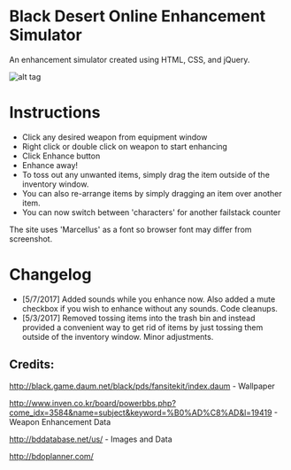 # Black Desert Online Enhancement Simulator

An enhancement simulator created using HTML, CSS, and jQuery.

![alt tag](https://puu.sh/vEUvJ/bd3bc3ab96.jpg)


# Instructions
- Click any desired weapon from equipment window
- Right click or double click on weapon to start enhancing
- Click Enhance button
- Enhance away!
- To toss out any unwanted items, simply drag the item outside of the inventory window.
- You can also re-arrange items by simply dragging an item over another item.
- You can now switch between 'characters' for another failstack counter

The site uses 'Marcellus' as a font so browser font may differ from screenshot.

# Changelog
- [5/7/2017] Added sounds while you enhance now. Also added a mute checkbox if you wish to enhance without any sounds. Code cleanups.
- [5/3/2017] Removed tossing items into the trash bin and instead provided a convenient way to get rid of items by just tossing them outside of the inventory window. Minor adjustments. 

## Credits:

http://black.game.daum.net/black/pds/fansitekit/index.daum - Wallpaper

http://www.inven.co.kr/board/powerbbs.php?come_idx=3584&name=subject&keyword=%B0%AD%C8%AD&l=19419 - Weapon Enhancement Data

http://bddatabase.net/us/ - Images and Data

http://bdoplanner.com/ 
